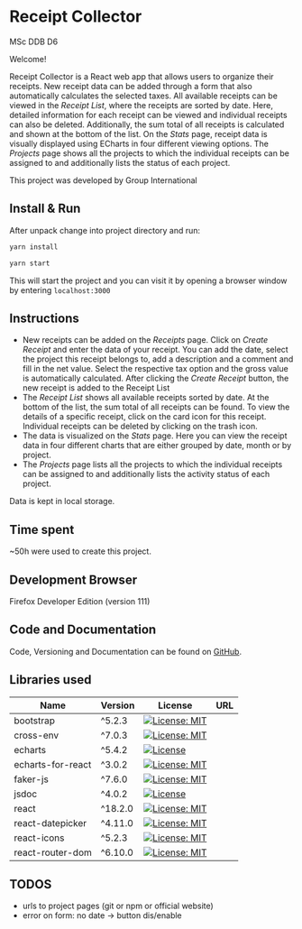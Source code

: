 
# Receipt Collector
MSc DDB D6

Welcome!

Receipt Collector is a React web app that allows users to organize their receipts. New receipt data can be added through a form that also automatically calculates the selected taxes. All available receipts can be viewed in the *Receipt List*, where the receipts are sorted by date. Here, detailed information for each receipt can be viewed and individual receipts can also be deleted. Additionally, the sum total of all receipts is calculated and shown at the bottom of the list. On the *Stats* page, receipt data is visually displayed using ECharts in four different viewing options. The *Projects* page shows all the projects to which the individual receipts can be assigned to and additionally lists the status of each project.

This project was developed by Group International


## Install & Run
After unpack change into project directory and run:


```bash
yarn install
```

```bash
yarn start
```
This will start the project and you can visit it by opening a browser window by entering ```localhost:3000```


## Instructions
* New receipts can be added on the *Receipts* page. Click on *Create Receipt* and enter the data of your receipt. You can add the date, select the project this receipt belongs to, add a description and a comment and fill in the net value. Select the respective tax option and the gross value is automatically calculated. After clicking the *Create Receipt* button, the new receipt is added to the Receipt List
* The *Receipt List* shows all available receipts sorted by date. At the bottom of the list, the sum total of all receipts can be found. To view the details of a specific receipt, click on the card icon for this receipt. Individual receipts can be deleted by clicking on the trash icon.
* The data is visualized on the *Stats* page. Here you can view the receipt data in four different charts that are either grouped by date, month or by project.
* The *Projects* page lists all the projects to which the individual receipts can be assigned to and additionally lists the activity status of each project.

Data is kept in local storage.


## Time spent
~50h were used to create this project.


## Development Browser
Firefox Developer Edition (version 111)

## Code and Documentation
Code, Versioning and Documentation can be found on [GitHub](https://github.com/iham/MSC_DDB_D6_Abgabe).

## Libraries used
| Name              | Version | License                                                                                                            | URL |
|-------------------|---------|--------------------------------------------------------------------------------------------------------------------|-----|
| bootstrap         | ^5.2.3  | [![License: MIT](https://img.shields.io/badge/License-MIT-yellow.svg)](https://opensource.org/licenses/MIT)        |     |
| cross-env         | ^7.0.3  | [![License: MIT](https://img.shields.io/badge/License-MIT-yellow.svg)](https://opensource.org/licenses/MIT)        |     |
| echarts           | ^5.4.2  | [![License](https://img.shields.io/badge/License-Apache_2.0-blue.svg)](https://opensource.org/licenses/Apache-2.0) |     |
| echarts-for-react | ^3.0.2  | [![License: MIT](https://img.shields.io/badge/License-MIT-yellow.svg)](https://opensource.org/licenses/MIT)        |     |
| faker-js          | ^7.6.0  | [![License: MIT](https://img.shields.io/badge/License-MIT-yellow.svg)](https://opensource.org/licenses/MIT)        |     |
| jsdoc             | ^4.0.2  | [![License](https://img.shields.io/badge/License-Apache_2.0-blue.svg)](https://opensource.org/licenses/Apache-2.0) |     |
| react             | ^18.2.0 | [![License: MIT](https://img.shields.io/badge/License-MIT-yellow.svg)](https://opensource.org/licenses/MIT)        |     |
| react-datepicker  | ^4.11.0 | [![License: MIT](https://img.shields.io/badge/License-MIT-yellow.svg)](https://opensource.org/licenses/MIT)        |     |
| react-icons       | ^5.2.3  | [![License: MIT](https://img.shields.io/badge/License-MIT-yellow.svg)](https://opensource.org/licenses/MIT)        |     |
| react-router-dom  | ^6.10.0 | [![License: MIT](https://img.shields.io/badge/License-MIT-yellow.svg)](https://opensource.org/licenses/MIT)        |     |


## TODOS
- urls to project pages (git or npm or official website)
- error on form: no date -> button dis/enable
